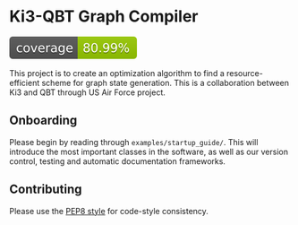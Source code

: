 # Ki3-QBT Graph Compiler

![Coverage Status](/coverage-badge.svg)

This project is to create an optimization algorithm to find a resource-efficient scheme for graph state generation.
This is a collaboration between Ki3 and QBT through US Air Force project.

## Onboarding

Please begin by reading through `examples/startup_guide/`.
This will introduce the most important classes in the software, as well as
our version control, testing and automatic documentation frameworks.

## Contributing

Please use the [PEP8 style](https://peps.python.org/pep-0008/) for code-style consistency.


